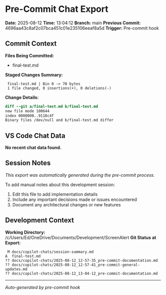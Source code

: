 # Pre-Commit Chat Export

**Date:** 2025-08-12
**Time:** 13:04:12
**Branch:** main
**Previous Commit:** 4696aa43c8af2c07bca451c01e235106eeaf8a5d
**Trigger:** Pre-commit hook

## Commit Context

**Files Being Committed:**
- final-test.md

**Staged Changes Summary:**
```
 final-test.md | Bin 0 -> 70 bytes
 1 file changed, 0 insertions(+), 0 deletions(-)
```

**Change Details:**
```diff
diff --git a/final-test.md b/final-test.md
new file mode 100644
index 0000000..9118c4f
Binary files /dev/null and b/final-test.md differ

```

## VS Code Chat Data

**No recent chat data found.**


## Session Notes

*This export was automatically generated during the pre-commit process.*

To add manual notes about this development session:
1. Edit this file to add implementation details
2. Include any important decisions made or issues encountered
3. Document any architectural changes or new features

## Development Context

**Working Directory:** /c/Users/Ed/OneDrive/Documents/Development/ScreenAlert
**Git Status at Export:**
```
 M docs/copilot-chats/session-summary.md
A  final-test.md
?? docs/copilot-chats/2025-08-12_12-57-35_pre-commit-documentation.md
?? docs/copilot-chats/2025-08-12_12-57-41_pre-commit-general-updates.md
?? docs/copilot-chats/2025-08-12_13-04-12_pre-commit-documentation.md
```

---
*Auto-generated by pre-commit hook*
